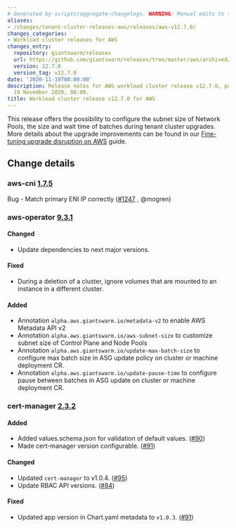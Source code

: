 ```yaml
---
# Generated by scripts/aggregate-changelogs. WARNING: Manual edits to this files will be overwritten.
aliases:
- /changes/tenant-cluster-releases-aws/releases/aws-v12.7.0/
changes_categories:
- Workload cluster releases for AWS
changes_entry:
  repository: giantswarm/releases
  url: https://github.com/giantswarm/releases/tree/master/aws/archived/v12.7.0
  version: 12.7.0
  version_tag: v12.7.0
date: '2020-11-19T08:00:00'
description: Release notes for AWS workload cluster release v12.7.0, published on
  19 November 2020, 08:00.
title: Workload cluster release v12.7.0 for AWS
---
```


This release offers the possibility to configure the subnet size of Network Pools, the size and wait time of batches during tenant cluster upgrades. More details about the upgrade improvements can be found in our [Fine-tuning upgrade disruption on AWS](https://docs.giantswarm.io/guides/fine-tuning-upgrade-disruption-on-aws/) guide.

## Change details

### aws-cni [1.7.5](https://github.com/aws/amazon-vpc-cni-k8s/blob/master/CHANGELOG.md#v175)

Bug - Match primary ENI IP correctly ([#1247](https://github.com/aws/amazon-vpc-cni-k8s/pull/1247) , @mogren)

### aws-operator [9.3.1](https://github.com/giantswarm/aws-operator/releases/tag/v9.3.1)

#### Changed
- Update dependencies to next major versions.

#### Fixed
- During a deletion of a cluster, ignore volumes that are mounted to an instance in a different cluster.

#### Added
- Annotation `alpha.aws.giantswarm.io/metadata-v2` to enable AWS Metadata API v2
- Annotation `alpha.aws.giantswarm.io/aws-subnet-size` to customize subnet size of Control Plane and Node Pools
- Annotation `alpha.aws.giantswarm.io/update-max-batch-size` to configure max batch size in ASG update policy on cluster or machine deployment CR.
- Annotation `alpha.aws.giantswarm.io/update-pause-time` to configure pause between batches in ASG update on cluster or machine deployment CR.

### cert-manager [2.3.2](https://github.com/giantswarm/cert-manager-app/releases/tag/v2.3.2)

#### Added

- Added values.schema.json for validation of default values. ([#90](https://github.com/giantswarm/cert-manager-app/pull/90))
- Made cert-manager version configurable. ([#91](https://github.com/giantswarm/cert-manager-app/pull/91))

#### Changed

- Updated `cert-manager` to v1.0.4. ([#95](https://github.com/giantswarm/cert-manager-app/pull/95))
- Update RBAC API versions. ([#84](https://github.com/giantswarm/cert-manager-app/pull/84))

#### Fixed

- Updated app version in Chart.yaml metadata to `v1.0.3`. ([#91](https://github.com/giantswarm/cert-manager-app/pull/91))
